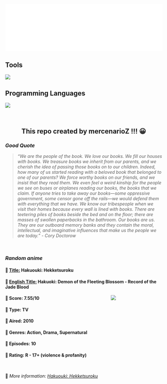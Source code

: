 
<img src="svg/nai.svg" />

<p>
  <h2>Tools</h2>
  <a href="https://skillicons.dev">
    <img src="https://skillicons.dev/icons?i=git,bash,vim,ubuntu,tensorflow,pytorch,docker,raspberrypi" />
  </a>

  <br />

  <h2>Programming Languages</h2>

  <a href="https://skillicons.dev">
    <img src="https://skillicons.dev/icons?i=python,c,cpp" />
  </a>
</p>

<br />

<h2 align="center">This repo created by mercenarioZ !!! 😀</h2>
<h3><i>Good Quote</i></h3>

<blockquote>
<i>
“We are the people of the book. We love our books. We fill our houses with books. We treasure books we inherit from our parents, and we cherish the idea of passing those books on to our children. Indeed, how many of us started reading with a beloved book that belonged to one of our parents? We force worthy books on our friends, and we insist that they read them. We even feel a weird kinship for the people we see on buses or airplanes reading our books, the books that we claim. If anyone tries to take away our books—some oppressive government, some censor gone off the rails—we would defend them with everything that we have. We know our tribespeople when we visit their homes because every wall is lined with books. There are teetering piles of books beside the bed and on the floor; there are masses of swollen paperbacks in the bathroom. Our books are us. They are our outboard memory banks and they contain the moral, intellectual, and imaginative influences that make us the people we are today.” - Cory Doctorow
</i>
</blockquote>

<br />

<h3><i>Random anime</i></h3>

<h4>
  <strong>🥭 <u>Title:</u></strong> Hakuouki: Hekketsuroku
</h4>

<h4>🌿 <u>English Title:</u> Hakuoki: Demon of the Fleeting Blossom - Record of the Jade Blood</h4>

<img align="right" width="165" src=https://cdn.myanimelist.net/images/anime/12/71797.jpg />

<h4>🌱 Score: 7.55/10</h4>

<h4>🌲 Type: TV</h4>

<h4>🌴 Aired: 2010</h4>

<h4>🌵 Genres: Action, Drama, Supernatural</h4>

<h4>🥑 Episodes: 10</h4>

<h4>🍏 Rating: R - 17+ (violence & profanity)</h4>

<br />

🍂 *More information: [Hakuouki: Hekketsuroku](https://myanimelist.net/anime/9065/Hakuouki__Hekketsuroku)*
    